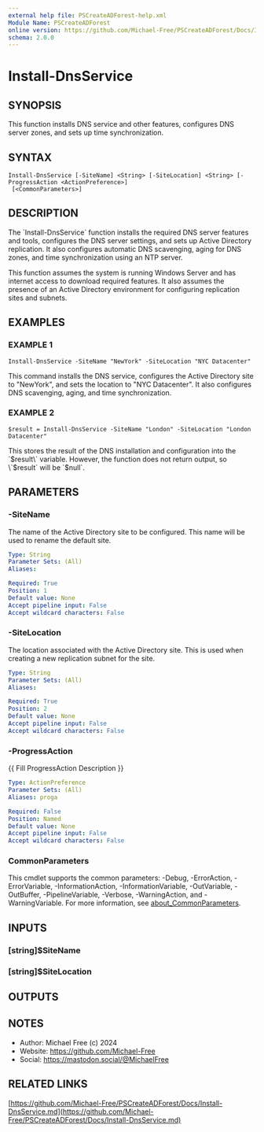 ```yaml
---
external help file: PSCreateADForest-help.xml
Module Name: PSCreateADForest
online version: https://github.com/Michael-Free/PSCreateADForest/Docs/Install-DnsService.md
schema: 2.0.0
---
```


# Install-DnsService

## SYNOPSIS
This function installs DNS service and other features, configures DNS server zones,
and sets up time synchronization.

## SYNTAX

```
Install-DnsService [-SiteName] <String> [-SiteLocation] <String> [-ProgressAction <ActionPreference>]
 [<CommonParameters>]
```

## DESCRIPTION
The \`Install-DnsService\` function installs the required DNS server features and tools,
configures the DNS server settings, and sets up Active Directory replication.
It also
configures automatic DNS scavenging, aging for DNS zones, and time synchronization using
an NTP server.

This function assumes the system is running Windows Server and has internet access to
download required features.
It also assumes the presence of an Active Directory environment
for configuring replication sites and subnets.

## EXAMPLES

### EXAMPLE 1
```
Install-DnsService -SiteName "NewYork" -SiteLocation "NYC Datacenter"
```

This command installs the DNS service, configures the Active Directory site to "NewYork",
and sets the location to "NYC Datacenter".
It also configures DNS scavenging, aging, and
time synchronization.

### EXAMPLE 2
```
$result = Install-DnsService -SiteName "London" -SiteLocation "London Datacenter"
```

This stores the result of the DNS installation and configuration into the \`$result\` variable.
However, the function does not return output, so \`$result\` will be \`$null\`.

## PARAMETERS

### -SiteName
The name of the Active Directory site to be configured.
This name will be used to rename
the default site.

```yaml
Type: String
Parameter Sets: (All)
Aliases:

Required: True
Position: 1
Default value: None
Accept pipeline input: False
Accept wildcard characters: False
```

### -SiteLocation
The location associated with the Active Directory site.
This is used when creating a new
replication subnet for the site.

```yaml
Type: String
Parameter Sets: (All)
Aliases:

Required: True
Position: 2
Default value: None
Accept pipeline input: False
Accept wildcard characters: False
```

### -ProgressAction
{{ Fill ProgressAction Description }}

```yaml
Type: ActionPreference
Parameter Sets: (All)
Aliases: proga

Required: False
Position: Named
Default value: None
Accept pipeline input: False
Accept wildcard characters: False
```

### CommonParameters
This cmdlet supports the common parameters: -Debug, -ErrorAction, -ErrorVariable, -InformationAction, -InformationVariable, -OutVariable, -OutBuffer, -PipelineVariable, -Verbose, -WarningAction, and -WarningVariable. For more information, see [about_CommonParameters](http://go.microsoft.com/fwlink/?LinkID=113216).

## INPUTS

### [string]$SiteName
### [string]$SiteLocation
## OUTPUTS

## NOTES
- Author: Michael Free (c) 2024
- Website: https://github.com/Michael-Free
- Social: https://mastodon.social/@MichaelFree

## RELATED LINKS

[https://github.com/Michael-Free/PSCreateADForest/Docs/Install-DnsService.md](https://github.com/Michael-Free/PSCreateADForest/Docs/Install-DnsService.md)

